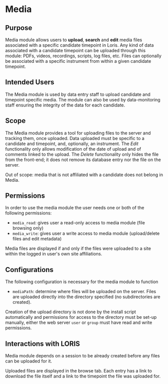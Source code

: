 # Media

## Purpose

Media module allows users to **upload**, **search** and **edit** media files 
associated with a specific candidate timepoint in Loris. Any kind of data 
associated with a candidate timepoint can be uploaded through this module: 
PDFs, videos, recordings, scripts, log files, etc. Files can optionally be 
associated with a specific instrument from within a given candidate timepoint.

## Intended Users

The Media module is used by data entry staff to upload candidate and timepoint 
specific media. The module can also be used by data-monitoring staff ensuring the 
integrity of the data for each candidate.

## Scope

The Media module provides a tool for uploading files to the server and tracking 
them, once uploaded. Data uploaded must be specific to a candidate and timepoint, 
and, optionally, an instrument. The *Edit* functionality only allows modification of 
the date of upload and of comments linked to the upload. The *Delete* functionality 
only hides the file from the front-end; it does not remove its database entry nor 
the file on the server.

Out of scope: media that is not affiliated with a candidate does not belong in Media.

## Permissions

In order to use the media module the user needs one or both of the following 
permissions:

- `media_read`: gives user a read-only access to media module 
(file browsing only)
- `media_write`: gives user a write access to media module 
(upload/delete files and edit metadata)

Media files are displayed if and only if the files were uploaded to a site within 
the logged in user's own site affiliations.

## Configurations

The following configuration is necessary for the media module to function

- `mediaPath`: determine where files will be uploaded on the server. Files are 
uploaded directly into the directory specified (no subdirectories are created). 

Creation of the upload directory is not done by the install script automatically and 
permissions for access to the directory must be set-up manually, either the web 
server `user` or `group` must have read and write permissions.

## Interactions with LORIS

Media module depends on a session to be already created before any files can be 
uploaded for it.

Uploaded files are displayed in the browse tab. Each entry has a link to download 
the file itself and a link to the timepoint the file was uploaded for.
